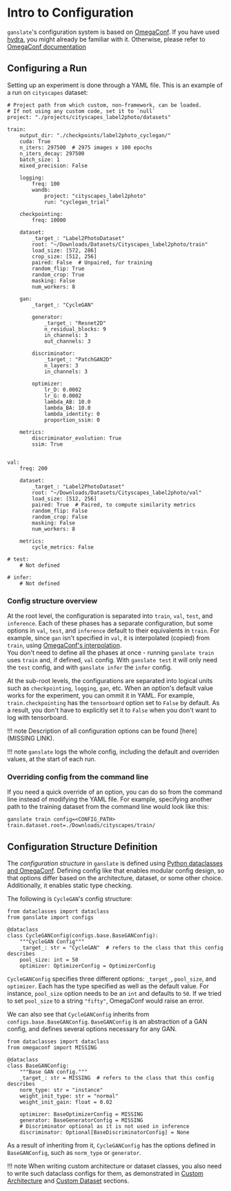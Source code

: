 # Intro to Configuration

`ganslate`'s configuration system is based on [OmegaConf](https://github.com/omry/omegaconf). If you have used [hydra](https://hydra.cc/docs/intro/), you might already be familiar with it. Otherwise, please refer to [OmegaConf documentation](https://omegaconf.readthedocs.io/)

## Configuring a Run
Setting up an experiment is done through a YAML file. This is an example of a run on `cityscapes` dataset:
```
# Project path from which custom, non-framework, can be loaded.
# If not using any custom code, set it to `null`
project: "./projects/cityscapes_label2photo/datasets"

train:
    output_dir: "./checkpoints/label2photo_cyclegan/"
    cuda: True
    n_iters: 297500  # 2975 images x 100 epochs 
    n_iters_decay: 297500
    batch_size: 1
    mixed_precision: False

    logging:
        freq: 100
        wandb:
            project: "cityscapes_label2photo"
            run: "cyclegan_trial"
        
    checkpointing:
        freq: 10000

    dataset: 
        _target_: "Label2PhotoDataset"
        root: "~/Downloads/Datasets/Cityscapes_label2photo/train"
        load_size: [572, 286]
        crop_size: [512, 256]
        paired: False  # Unpaired, for training
        random_flip: True
        random_crop: True
        masking: False
        num_workers: 8

    gan:  
        _target_: "CycleGAN"

        generator:  
            _target_: "Resnet2D"
            n_residual_blocks: 9
            in_channels: 3
            out_channels: 3

        discriminator:  
            _target_: "PatchGAN2D"
            n_layers: 3
            in_channels: 3

        optimizer:
            lr_D: 0.0002
            lr_G: 0.0002
            lambda_AB: 10.0
            lambda_BA: 10.0
            lambda_identity: 0
            proportion_ssim: 0
    
    metrics:
        discriminator_evolution: True
        ssim: True


val:
    freq: 200

    dataset: 
        _target_: "Label2PhotoDataset"
        root: "~/Downloads/Datasets/Cityscapes_label2photo/val"
        load_size: [512, 256]
        paired: True  # Paired, to compute similarity metrics 
        random_flip: False
        random_crop: False
        masking: False
        num_workers: 8

    metrics:
        cycle_metrics: False

# test:
    # Not defined

# infer:
    # Not defined
```

### Config structure overview
At the root level, the configuration is separated into `train`, `val`, `test`, and `inference`. Each of these phases has a separate configuration, but some options in `val`, `test`, and `inference` default to their equivalents in `train`. For example, since `gan` isn't specified in `val`, it is interpolated (copied) from `train`, using [OmegaConf's interpolation](https://omegaconf.readthedocs.io/en/2.1_branch/structured_config.html#interpolations).
<br />You don't need to define all the phases at once - running `ganslate train` uses `train` and, if defined, `val` config. With `ganslate test` it will only need the `test` config, and with `ganslate infer` the `infer` config.

At the sub-root levels, the configurations are separated into logical units such as `checkpointing`, `logging`, `gan`, etc. When an option's default value works for the experiment, you can ommit it in YAML. For example, `train.checkpointing` has the `tensorboard` option set to `False` by default. As a result, you don't have to explicitly set it to `False` when you don't want to log with tensorboard.

!!! note 
    Description of all configuration options can be found [here](MISSING LINK). <!--- TODO: Update the link -->

!!! note 
    `ganslate` logs the whole config, including the default and overriden values, at the start of each run. 

### Overriding config from the command line
If you need a quick override of an option, you can do so from the command line instead of modifying the YAML file. For example, specifying another path to the training dataset from the command line would look like this:
```
ganslate train config=<CONFIG_PATH> train.dataset.root=./Downloads/cityscapes/train/
```

## Configuration Structure Definition

The *configuration structure* in `ganslate` is defined using [Python dataclasses and OmegaConf](https://omegaconf.readthedocs.io/en/2.1_branch/structured_config.html). Defining config like that enables modular config design, so that options differ based on the architecture, dataset, or some other choice. Additionally, it enables static type checking.

The following is `CycleGAN`'s config structure:

```
from dataclasses import dataclass
from ganslate import configs

@dataclass
class CycleGANConfig(configs.base.BaseGANConfig):
    """CycleGAN Config"""
    _target_: str = "CycleGAN"  # refers to the class that this config describes
    pool_size: int = 50
    optimizer: OptimizerConfig = OptimizerConfig
```
`CycleGANConfig` specifies three different options: `_target_`, `pool_size`, and `optimizer`. Each has the type specified as well as the default value. For instance, `pool_size` option needs to be an `int` and defaults to `50`. If we tried to set `pool_size` to a string `"fifty"`, OmegaConf would raise an error.

We can also see that `CycleGANConfig` inherits from `configs.base.BaseGANConfig`. `BaseGANConfig` is an abstraction of a GAN config, and defines several options necessary for any GAN.

```
from dataclasses import dataclass
from omegaconf import MISSING

@dataclass
class BaseGANConfig:
    """Base GAN config."""
    _target_: str = MISSING  # refers to the class that this config describes
    norm_type: str = "instance"
    weight_init_type: str = "normal"
    weight_init_gain: float = 0.02

    optimizer: BaseOptimizerConfig = MISSING
    generator: BaseGeneratorConfig = MISSING
    # Discriminator optional as it is not used in inference
    discriminator: Optional[BaseDiscriminatorConfig] = None
```

As a result of inheriting from it, `CycleGANConfig` has the options defined in `BaseGANConfig`, such as `norm_type` or `generator`.

!!! note
    When writing custom architecture or dataset classes, you also need to write such dataclass configs for them, as demonstrated in [Custom Architecture](custom_architecture.md) and [Custom Dataset](custom_dataset.md) sections. 